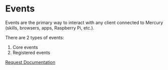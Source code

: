 # Events

Events are the primary way to interact with any client connected to Mercury (skills, browsers, apps, Raspberry Pi, etc.).

There are 2 types of events:

1. Core events
2. Registered events

<a href="https://forms.gle/2ZMtwUxg1egV8sHT8" class="btn">Request Documentation</a>
